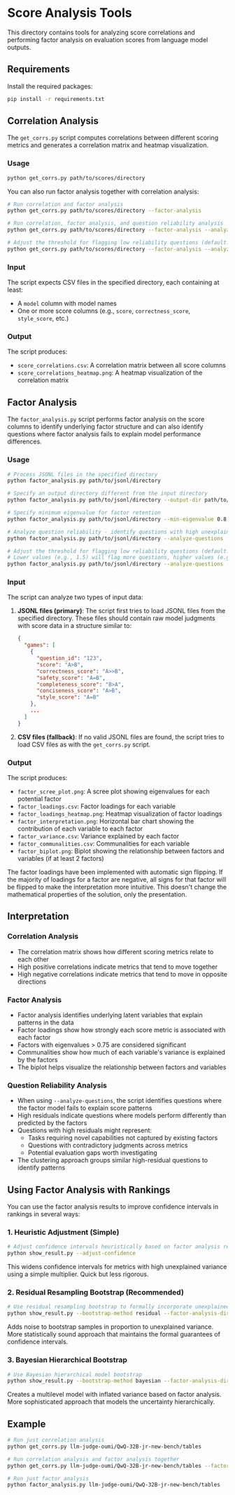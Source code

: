 # Score Analysis Tools

This directory contains tools for analyzing score correlations and performing factor analysis on evaluation scores from language model outputs.

## Requirements

Install the required packages:

```bash
pip install -r requirements.txt
```

## Correlation Analysis

The `get_corrs.py` script computes correlations between different scoring metrics and generates a correlation matrix and heatmap visualization.

### Usage

```bash
python get_corrs.py path/to/scores/directory
```

You can also run factor analysis together with correlation analysis:

```bash
# Run correlation and factor analysis
python get_corrs.py path/to/scores/directory --factor-analysis

# Run correlation, factor analysis, and question reliability analysis 
python get_corrs.py path/to/scores/directory --factor-analysis --analyze-questions

# Adjust the threshold for flagging low reliability questions (default: 2.0)
python get_corrs.py path/to/scores/directory --factor-analysis --analyze-questions --threshold 1.5
```

### Input

The script expects CSV files in the specified directory, each containing at least:
- A `model` column with model names
- One or more score columns (e.g., `score`, `correctness_score`, `style_score`, etc.)

### Output

The script produces:
- `score_correlations.csv`: A correlation matrix between all score columns
- `score_correlations_heatmap.png`: A heatmap visualization of the correlation matrix

## Factor Analysis

The `factor_analysis.py` script performs factor analysis on the score columns to identify underlying factor structure and can also identify questions where factor analysis fails to explain model performance differences.

### Usage

```bash
# Process JSONL files in the specified directory
python factor_analysis.py path/to/jsonl/directory

# Specify an output directory different from the input directory
python factor_analysis.py path/to/jsonl/directory --output-dir path/to/output/directory

# Specify minimum eigenvalue for factor retention
python factor_analysis.py path/to/jsonl/directory --min-eigenvalue 0.8

# Analyze question reliability - identify questions with high unexplained variance
python factor_analysis.py path/to/jsonl/directory --analyze-questions

# Adjust the threshold for flagging low reliability questions (default: 2.0)
# Lower values (e.g., 1.5) will flag more questions, higher values (e.g., 2.5) will flag fewer
python factor_analysis.py path/to/jsonl/directory --analyze-questions --threshold 1.5
```

### Input

The script can analyze two types of input data:

1. **JSONL files (primary)**: The script first tries to load JSONL files from the specified directory. These files should contain raw model judgments with score data in a structure similar to:
   ```json
   {
     "games": [
       {
         "question_id": "123",
         "score": "A>B",
         "correctness_score": "A>>B",
         "safety_score": "A=B",
         "completeness_score": "B>A",
         "conciseness_score": "A>B",
         "style_score": "A=B"
       },
       ...
     ]
   }
   ```

2. **CSV files (fallback)**: If no valid JSONL files are found, the script tries to load CSV files as with the `get_corrs.py` script.

### Output

The script produces:
- `factor_scree_plot.png`: A scree plot showing eigenvalues for each potential factor
- `factor_loadings.csv`: Factor loadings for each variable
- `factor_loadings_heatmap.png`: Heatmap visualization of factor loadings
- `factor_interpretation.png`: Horizontal bar chart showing the contribution of each variable to each factor
- `factor_variance.csv`: Variance explained by each factor
- `factor_communalities.csv`: Communalities for each variable
- `factor_biplot.png`: Biplot showing the relationship between factors and variables (if at least 2 factors)

The factor loadings have been implemented with automatic sign flipping. If the majority of loadings for a factor are negative, all signs for that factor will be flipped to make the interpretation more intuitive. This doesn't change the mathematical properties of the solution, only the presentation.

## Interpretation

### Correlation Analysis
- The correlation matrix shows how different scoring metrics relate to each other
- High positive correlations indicate metrics that tend to move together
- High negative correlations indicate metrics that tend to move in opposite directions

### Factor Analysis
- Factor analysis identifies underlying latent variables that explain patterns in the data
- Factor loadings show how strongly each score metric is associated with each factor
- Factors with eigenvalues > 0.75 are considered significant 
- Communalities show how much of each variable's variance is explained by the factors
- The biplot helps visualize the relationship between factors and variables

### Question Reliability Analysis
- When using `--analyze-questions`, the script identifies questions where the factor model fails to explain score patterns
- High residuals indicate questions where models perform differently than predicted by the factors
- Questions with high residuals might represent:
  - Tasks requiring novel capabilities not captured by existing factors
  - Questions with contradictory judgments across metrics
  - Potential evaluation gaps worth investigating
- The clustering approach groups similar high-residual questions to identify patterns

## Using Factor Analysis with Rankings

You can use the factor analysis results to improve confidence intervals in rankings in several ways:

### 1. Heuristic Adjustment (Simple)

```bash
# Adjust confidence intervals heuristically based on factor analysis results
python show_result.py --adjust-confidence
```

This widens confidence intervals for metrics with high unexplained variance using a simple multiplier. Quick but less rigorous.

### 2. Residual Resampling Bootstrap (Recommended)

```bash
# Use residual resampling bootstrap to formally incorporate unexplained variance
python show_result.py --bootstrap-method residual --factor-analysis-dir path/to/tables
```

Adds noise to bootstrap samples in proportion to unexplained variance. More statistically sound approach that maintains the formal guarantees of confidence intervals.

### 3. Bayesian Hierarchical Bootstrap

```bash
# Use Bayesian hierarchical model bootstrap
python show_result.py --bootstrap-method bayesian --factor-analysis-dir path/to/tables
```

Creates a multilevel model with inflated variance based on factor analysis. More sophisticated approach that models the uncertainty hierarchically.

## Example

```bash
# Run just correlation analysis
python get_corrs.py llm-judge-oumi/QwQ-32B-jr-new-bench/tables

# Run correlation analysis and factor analysis together
python get_corrs.py llm-judge-oumi/QwQ-32B-jr-new-bench/tables --factor-analysis

# Run just factor analysis
python factor_analysis.py llm-judge-oumi/QwQ-32B-jr-new-bench/tables
```